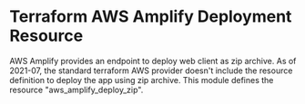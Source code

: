 # Terraform AWS Amplify Deployment Resource

AWS Amplify provides an endpoint to deploy web client as zip archive. As of 2021-07, the standard terraform AWS provider doesn't include the resource definition to deploy the app using zip archive. This module defines the resource "aws_amplify_deploy_zip".
